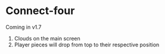 # Connect-four
Coming in v1.7

1. Clouds on the main screen
2. Player pieces will drop from top to their respective position
